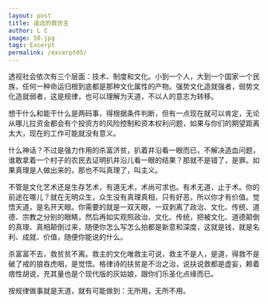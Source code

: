 ```yaml
---
layout: post
title: 遥远的救世主
author: L C
image: 50.jpg
tags: Excerpt
permalink: /excerpt05/
---
```

<iframe src="/vedio/やまだ豊 - やわらかな光.mp3" autostart="false" loop="true" style="display:none"></iframe>

透视社会依次有三个层面：技术、制度和文化。小到一个人，大到一个国家一个民族，任何一种命运归根到底都是那种文化属性的产物。强势文化造就强者，弱势文化造就弱者，这是规律，也可以理解为天道，不以人的意志为转移。

想干什么和能干什么是两码事，得根据条件判断，但有一点现在就可以肯定，无论从哪儿拉资金都会有个投资方的风险控制和资本权利问题，如果与你们的期望距离太大，现在的工作可能就没有意义。

什么神话？不过是强力作用的杀富济贫，扒着井沿看一眼而已，不解决造血问题，谁敢拿着一个村子的农民去证明扒井沿儿看一眼的结果？那就不是错了，是罪。如果真理是人做出来的，那也不叫真理了，叫主义。

不管是文化艺术还是生存艺术，有道无术，术尚可求也。有术无道，止于术。你的前途在哪儿？就在无明众生，众生没有真理真相，只有好恶，所以你才有价值。觉悟天道，是名开天眼。你需要的就是一双天眼，一双剥离了政治、文化、传统、道德、宗教之分别的眼睛，然后再如实观照政治、文化、传统，把被文化、道德颠倒的真理、真相颠倒过来，随便你怎么写怎么拍都是新意和深度，这就是钱，就是名利、成就、价值，随便你能说的什么。

杀富富不去，救贫贫不离。救主的文化唯救主可说，救主不是人，是道，得救不是破了戒的狼吞虎咽，是觉悟。格律诗的扶贫是不治之治，说扶说救都是虚妄，赖着痞性胡说，充其量也是个现代版的灰姑娘，跟你们乐圣化点缘而已。  

按规律做事就是天道，就有可能做到：无所用，无所不用。
